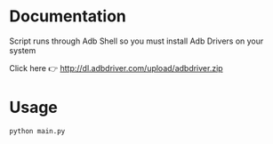 
# Documentation

Script runs through Adb Shell so you must install Adb Drivers on your system

Click here
👉
http://dl.adbdriver.com/upload/adbdriver.zip

# Usage

```bash
python main.py
``` 